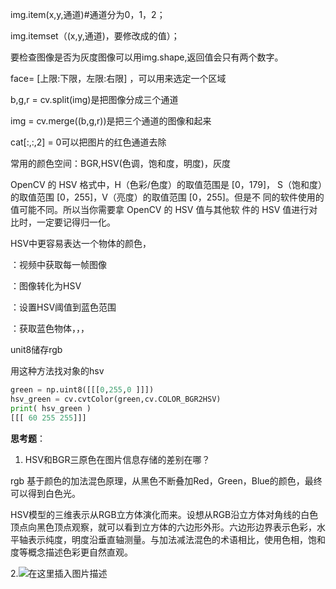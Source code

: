img.item(x,y,通道)#通道分为0，1，2；

img.itemset（(x,y,通道)，要修改成的值）；

要检查图像是否为灰度图像可以用img.shape,返回值会只有两个数字。

face= [上限:下限，左限:右限] ，可以用来选定一个区域

b,g,r = cv.split(img)是把图像分成三个通道

img = cv.merge((b,g,r))是把三个通道的图像和起来

cat[:,:,2] = 0可以把图片的红色通道去除

常用的颜色空间：BGR,HSV(色调，饱和度，明度)，灰度

OpenCV 的 HSV 格式中，H（色彩/色度）的取值范围是 [0，179]， S（饱和度）的取值范围 [0，255]，V（亮度）的取值范围 [0，255]。但是不 同的软件使用的值可能不同。所以当你需要拿 OpenCV 的 HSV 值与其他软 件的 HSV 值进行对比时，一定要记得归一化。

HSV中更容易表达一个物体的颜色，

：视频中获取每一帧图像

：图像转化为HSV

：设置HSV阈值到蓝色范围

：获取蓝色物体，，，



unit8储存rgb

用这种方法找对象的hsv

```python  
green = np.uint8([[[0,255,0 ]]])
hsv_green = cv.cvtColor(green,cv.COLOR_BGR2HSV)
print( hsv_green )
[[[ 60 255 255]]]
```

**思考题**：

1. HSV和BGR三原色在图片信息存储的差别在哪？

rgb 基于颜色的加法混色原理，从黑色不断叠加Red，Green，Blue的颜色，最终可以得到白色光。

HSV模型的三维表示从RGB立方体演化而来。设想从RGB沿立方体对角线的白色顶点向黑色顶点观察，就可以看到立方体的六边形外形。六边形边界表示色彩，水平轴表示纯度，明度沿垂直轴测量。与加法减法混色的术语相比，使用色相，饱和度等概念描述色彩更自然直观。

2.![在这里插入图片描述](https://img-blog.csdnimg.cn/20210208165513931.png?x-oss-process=image/watermark,type_ZmFuZ3poZW5naGVpdGk,shadow_10,text_aHR0cHM6Ly9ibG9nLmNzZG4ubmV0L3Y1MzYzNjY=,size_16,color_FFFFFF,t_70)

